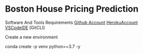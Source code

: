 # Boston House Pricing Prediction

Software And Tools Requirements
[Github Account](https://github.com)
[HerokuAccount](https://heroku.com)
[VSCodeIDE](https://code.visualstudio.com)
[GitCLI]

Create a new environment

conda create -p venv python==3.7 -y
